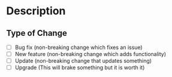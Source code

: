 # Description

<!-- Please include a summary of the changes you made by providing as much detail and context as possible. -->

## Type of Change

- [ ] Bug fix (non-breaking change which fixes an issue)
- [ ] New feature (non-breaking change which adds functionality)
- [ ] Update (non-breaking change that updates something)
- [ ] Upgrade (This will brake something but it is worth it)
